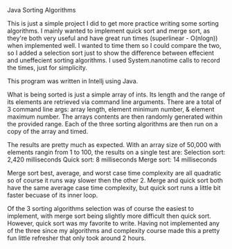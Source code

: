Java Sorting Algorithms

This is just a simple project I did to get more practice writing some sorting algorithms. I mainly wanted to implement quick sort and merge sort, as they're both very useful and have great run times (superlinear - O(nlogn)) when implemented well. I wanted to time them so I could compare the two, so I added a selection sort just to show the difference between effecient and uneffecient sorting algorithms. I used System.nanotime calls to record the times, just for simplicity.

This program was written in Intellj using Java.

What is being sorted is just a simple array of ints. Its length and the range of its elements are retrieved via command line arguments. There are a total of 3 command line args: array length, element minimum number, & element maximum number. The arrays contents are then randomly generated within the provided range. Each of the three sorting algorithms are then run on a copy of the array and timed.

The results are pretty much as expected. With an array size of 50,000 with elements rangin from 1 to 100, the results on a single test are:
Selection sort: 2,420 milliseconds
Quick sort: 8 milliseconds
Merge sort: 14 milliseconds

Merge sort best, average, and worst case time complexity are all quadratic so of course it runs way slower then the other 2. Merge and quick sort both have the same average case time complexity, but quick sort runs a little bit faster becuase of its inner loop. 

Of the 3 sorting algorithms selection was of course the easiest to implement, with merge sort being slightly more difficult then quick sort. However, quick sort was my favorite to write. Having not implemented any of the three since my algorithms and complexity course made this a pretty fun little refresher that only took around 2 hours.
